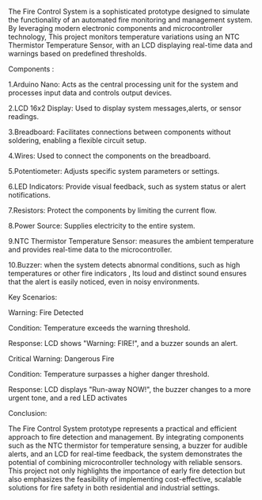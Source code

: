 The Fire Control System is a sophisticated prototype designed to simulate the functionality of an automated fire monitoring and management system. By leveraging modern electronic components and microcontroller technology, 
This project monitors temperature variations using an NTC Thermistor Temperature Sensor, with an LCD displaying real-time data and warnings based on predefined thresholds.

Components :

1.Arduino Nano:
Acts as the central processing unit for the system and processes input data and controls output  devices.

2.LCD 16x2 Display:
Used to display system messages,alerts, or sensor readings.

3.Breadboard:
Facilitates connections between components without soldering, enabling a flexible circuit setup.

4.Wires:
Used to connect the components on the breadboard.

5.Potentiometer:
Adjusts specific system parameters or settings.

6.LED Indicators:
Provide visual feedback, such as system status or alert notifications.

7.Resistors:
Protect the components by limiting the current flow.

8.Power Source:
Supplies electricity to the entire system.

9.NTC Thermistor Temperature Sensor:
measures the ambient temperature and provides real-time data to the microcontroller.

10.Buzzer:
when the system detects abnormal conditions, such as high temperatures or other fire indicators , Its loud and distinct sound ensures that the alert is easily noticed, even in noisy environments.

Key Scenarios:

Warning: Fire Detected

Condition: Temperature exceeds the warning threshold.

Response: LCD shows "Warning: FIRE!", and a buzzer sounds an alert.

Critical Warning: Dangerous Fire

Condition: Temperature surpasses a higher danger threshold.

Response: LCD displays "Run-away NOW!", the buzzer changes to a more urgent tone, and a red LED activates

Conclusion:

The Fire Control System prototype represents a practical and efficient approach to fire detection and management. By integrating components such as the NTC thermistor for temperature sensing, a buzzer for audible alerts, and an LCD for real-time feedback, the system demonstrates the potential of combining microcontroller technology with reliable sensors. This project not only highlights the importance of early fire detection but also emphasizes the feasibility of implementing cost-effective, scalable solutions for fire safety in both residential and industrial settings.
